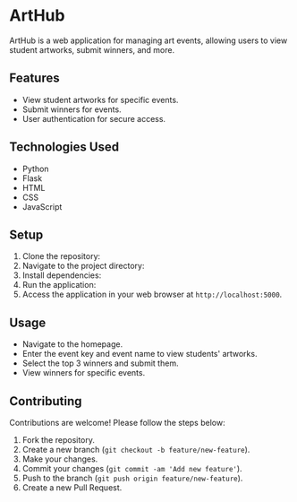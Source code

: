 # ArtHub
ArtHub is a web application for managing art events, allowing users to view student artworks, submit winners, and more.

## Features
- View student artworks for specific events.
- Submit winners for events.
- User authentication for secure access.

## Technologies Used
- Python
- Flask
- HTML
- CSS
- JavaScript

## Setup
1. Clone the repository:
2. Navigate to the project directory:
3. Install dependencies:
4. Run the application:
5. Access the application in your web browser at `http://localhost:5000`.

## Usage
- Navigate to the homepage.
- Enter the event key and event name to view students' artworks.
- Select the top 3 winners and submit them.
- View winners for specific events.

## Contributing
Contributions are welcome! Please follow the steps below:

1. Fork the repository.
2. Create a new branch (`git checkout -b feature/new-feature`).
3. Make your changes.
4. Commit your changes (`git commit -am 'Add new feature'`).
5. Push to the branch (`git push origin feature/new-feature`).
6. Create a new Pull Request.





